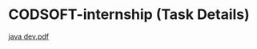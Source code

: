 # CODSOFT-internship (Task Details)
[java dev.pdf](https://github.com/Suman8271/CODSOFT-internship/files/12567493/java.dev.pdf)
